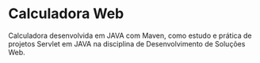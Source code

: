 # Calculadora Web
 Calculadora desenvolvida em JAVA com Maven, como estudo e prática de projetos Servlet em JAVA na disciplina de Desenvolvimento de Soluções Web.
